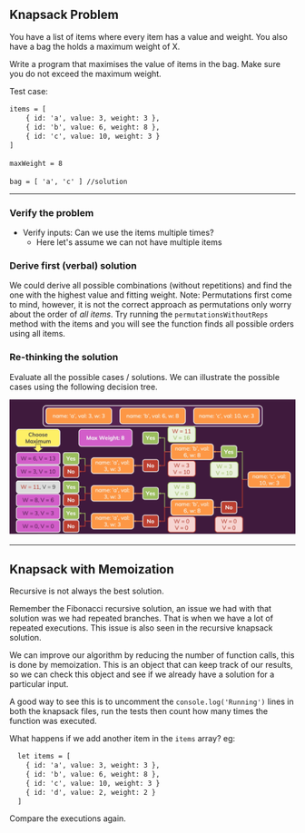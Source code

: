 ## Knapsack Problem

You have a list of items where every item has a value and weight.
You also have a bag the holds a maximum weight of X.

Write a program that maximises the value of items in the bag.
Make sure you do not exceed the maximum weight.

Test case:

```
items = [
    { id: 'a', value: 3, weight: 3 },
    { id: 'b', value: 6, weight: 8 },
    { id: 'c', value: 10, weight: 3 }
]

maxWeight = 8

bag = [ 'a', 'c' ] //solution
```
-------

### Verify the problem
- Verify inputs: Can we use the items multiple times?
  - Here let's assume we can not have multiple items

### Derive first (verbal) solution
We could derive all possible combinations (without repetitions) and find the one with the highest value and fitting weight.
Note: Permutations first come to mind, however, it is not the correct approach as permutations only worry about the order of *all items*. Try running the `permutationsWithoutReps` method with the items and you will see the function finds all possible orders using all items.

### Re-thinking the solution
Evaluate all the possible cases / solutions.
We can illustrate the possible cases using the following decision tree.

![knapsack](../assets/knapsack.png)

-------
## Knapsack with Memoization
Recursive is not always the best solution.

Remember the Fibonacci recursive solution, an issue we had with that solution was we
had repeated branches. That is when we have a lot of repeated executions. This issue
is also seen in the recursive knapsack solution.

We can improve our algorithm by reducing the number of function calls, this is done by
memoization. This is an object that can keep track of our results, so we can check
this object and see if we already have a solution for a particular input.

A good way to see this is to uncomment the `console.log('Running')` lines in both the knapsack
files, run the tests then count how many times the function was executed.

What happens if we add another item in the `items` array? eg:
```
  let items = [
    { id: 'a', value: 3, weight: 3 },
    { id: 'b', value: 6, weight: 8 },
    { id: 'c', value: 10, weight: 3 }
    { id: 'd', value: 2, weight: 2 }
  ]
```
Compare the executions again.
